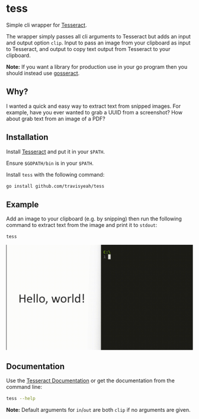 # tess

Simple cli wrapper for [Tesseract](https://tesseract-ocr.github.io/tessdoc/Installation.html).

The wrapper simply passes all cli arguments to Tesseract but adds an input and output option `clip`. Input to pass an image from your clipboard as input to Tesseract, and output to copy text output from Tesseract to your clipboard.

**Note:** If you want a library for production use in your go program then you should instead use [gosseract](https://github.com/otiai10/gosseract).

## Why?

I wanted a quick and easy way to extract text from snipped images. For example, have you ever wanted to grab a UUID from a screenshot? How about grab text from an image of a PDF?

## Installation

Install [Tesseract](https://tesseract-ocr.github.io/tessdoc/Installation.html) and put it in your `$PATH`.

Ensure `$GOPATH/bin` is in your `$PATH`.

Install `tess` with the following command:

```bash
go install github.com/travisyeah/tess
```

## Example

Add an image to your clipboard (e.g. by snipping) then run the following command to extract text from the image and print it to `stdout`:

```bash
tess
```

![demo](demo.gif)

## Documentation

Use the [Tesseract Documentation](https://github.com/tesseract-ocr/tessdoc?tab=readme-ov-file#tesseract-user-manual) or get the documentation from the command line:

```bash
tess --help
```

**Note:** Default arguments for `in`/`out` are both `clip` if no arguments are given.
